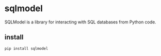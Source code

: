 # sqlmodel

SQLModel is a library for interacting with SQL databases from Python code.

## install

```python
pip install sqlmodel
```
